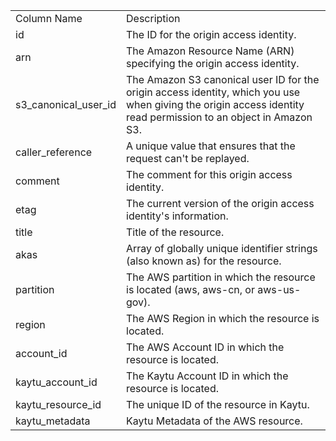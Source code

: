 <table>
	<tr><td>Column Name</td><td>Description</td></tr>
	<tr><td>id</td><td>The ID for the origin access identity.</td></tr>
	<tr><td>arn</td><td>The Amazon Resource Name (ARN) specifying the origin access identity.</td></tr>
	<tr><td>s3_canonical_user_id</td><td>The Amazon S3 canonical user ID for the origin access identity, which you use when giving the origin access identity read permission to an object in Amazon S3.</td></tr>
	<tr><td>caller_reference</td><td>A unique value that ensures that the request can't be replayed.</td></tr>
	<tr><td>comment</td><td>The comment for this origin access identity.</td></tr>
	<tr><td>etag</td><td>The current version of the origin access identity's information.</td></tr>
	<tr><td>title</td><td>Title of the resource.</td></tr>
	<tr><td>akas</td><td>Array of globally unique identifier strings (also known as) for the resource.</td></tr>
	<tr><td>partition</td><td>The AWS partition in which the resource is located (aws, aws-cn, or aws-us-gov).</td></tr>
	<tr><td>region</td><td>The AWS Region in which the resource is located.</td></tr>
	<tr><td>account_id</td><td>The AWS Account ID in which the resource is located.</td></tr>
	<tr><td>kaytu_account_id</td><td>The Kaytu Account ID in which the resource is located.</td></tr>
	<tr><td>kaytu_resource_id</td><td>The unique ID of the resource in Kaytu.</td></tr>
	<tr><td>kaytu_metadata</td><td>Kaytu Metadata of the AWS resource.</td></tr>
</table>